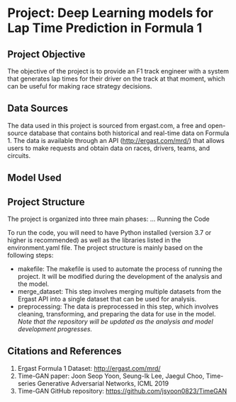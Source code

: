 # Project: Deep Learning models for Lap Time Prediction in Formula 1

## Project Objective

The objective of the project is to provide an F1 track engineer with a system that generates lap times for their driver on the track at that moment, which can be useful for making race strategy decisions.

## Data Sources

The data used in this project is sourced from ergast.com, a free and open-source database that contains both historical and real-time data on Formula 1. The data is available through an API (http://ergast.com/mrd/) that allows users to make requests and obtain data on races, drivers, teams, and circuits.

## Model Used

## Project Structure

The project is organized into three main phases:
...
Running the Code

To run the code, you will need to have Python installed (version 3.7 or higher is recommended) as well as the libraries listed in the environment.yaml file. 
The project structure is mainly based on the following steps:

- makefile: The makefile is used to automate the process of running the project. It will be modified during the development of the analysis and the model.
- merge_dataset: This step involves merging multiple datasets from the Ergast API into a single dataset that can be used for analysis.
- preprocessing: The data is preprocessed in this step, which involves cleaning, transforming, and preparing the data for use in the model.
*Note that the repository will be updated as the analysis and model development progresses.*

## Citations and References

1. Ergast Formula 1 Dataset: http://ergast.com/mrd/
2. Time-GAN paper: Joon Seop Yoon, Seung-Ik Lee, Jaegul Choo, Time-series Generative Adversarial Networks, ICML 2019
3. Time-GAN GitHub repository: https://github.com/jsyoon0823/TimeGAN